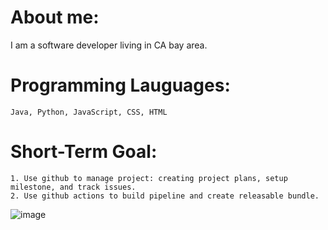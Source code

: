 # About me:
I am a software developer living in CA bay area. 

# Programming Lauguages:
    Java, Python, JavaScript, CSS, HTML

# Short-Term Goal:
    1. Use github to manage project: creating project plans, setup milestone, and track issues.
    2. Use github actions to build pipeline and create releasable bundle.




![image](https://github.com/user-attachments/assets/c230407f-5ac7-4761-a1b2-695d151a8a94)


